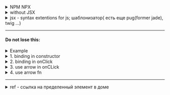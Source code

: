 
<details>
  <summary>NPM NPX</summary>
  <p>
    
  npx create-react-app project_name (new dir) <br />
  npx create-react-app .project_name <br />
  npm start <br />
  npm run build <br />
    
  https://codesandbox.io/s/react-quick-start-p7m0g <br />
  </p>
</details>

<details>
  <summary>without JSX</summary>
  <p>
    
    ReactDOM.render(
        React.createElement('div', {className:'App', sex:'sex'}, [
          React.createElement('h1', null, 'App'),
          React.createElement('p', null, '2010')
        ]),
        document.getElementById('root')
    );
    
  </p>
</details>
<details>
  <summary>jsx - syntax extentions for js; шаблонизатор( есть еще pug(former jade), twig ...)</summary>
  <p>
    
  inside {}: <br />
  not permitted instructions: if ,switch, for,while <br />
  permitted expression: fn(), exp ? [ifTrue] : [ifFalse] 
    
  </p>
</details>

<hr /> 

#### Do not lose this:
<details>
  <summary>Example</summary>
  <p>
    
    import React from "react";

    export class HomeClass extends React.Component {
      state = { counter: 0 };
      // or
      // constructor(props) {
      //   super(props);
      //   this.state = {
      //     counter: 0
      //   };
      //   this.counterHandler = this.counterHandler.bind(this) // *1
      // }

      counterHandler(vector) {
        this.setState({
          counter: this.state.counter + 1
        });

        // to add 3 to counter at once
        this.setState(
          (prevState) => {
            return { counter: prevState.counter + 1 };
          },
          () => {
            console.log("cb counter 1");
          }
        );
    
        // short -v (without return)
        this.setState(
          (prevState) => ({ counter: prevState.counter + 1 }),
          () => {
            console.log("cb counter 2");
          }
        );
        this.setState(
          (prevState) => ({ counter: prevState.counter + 1 }),
          () => {
            console.log("cb counter 3");
          }
        );
      }
      render() {
        return (
          <div className="Home">
            <h1
              data-name="dataHome"
              onClick={(e) => console.log(e.target.dataset.name)}
            >
              HomeClass
            </h1>
            <p>{this.state.counter}</p>
            
            <button onClick={this.counterHandler.bind(this)}>Add</button>
            {/*  or  */}
            <button onClick={() => this.counterHandler}>Add</button>
          </div>
        );
      }
    }

    
  </p>
</details>
<details>
  <summary>1. binding in constructor </summary>
  <p>
    
    constructor(props) {
      super(props);
      this.state = {
        counter: 0
      };
      this.counterHandler = this.counterHandler.bind(this) // *1
    }
    
  </p>
</details>
<details>
  <summary>2. binding in onClick </summary>
  <p>
    
    <button onClick={this.counterHandler.bind(this)}>Add</button>
    
  </p>
</details>
<details>
  <summary>3. use arrow in onCLick</summary>
  <p>
    
    <button onClick={() => this.counterHandler()}>Add</button>
    
  </p>
</details>
<details>
  <summary>4. use arrow fn</summary>
  <p>
    
    const = counterHandler = () => {
      this.setState({
        counter: this.state.counter + 1
      });
    }
  </p>
</details>

<hr /> 


<details>
  <summary>ref - ссылка на пределенный элемент в доме</summary>
  <p>
    
    export class FormClassPage extends React.Component {
      constructor(props) {
        super(props)
        this.state = {
          ...
        };
        this.firstNameRef = React.createRef() // for focus()
        this.emailRef = React.createRef()  // for focus()

        this.cardRef = React.createRef() // uncontrollable input
        this.telRef = React.createRef()// uncontrollable input
      }
      handleInputs = (event) => {
        this.setState({
          [event.target.name]: event.target.value
        }, () => {
          if (this.state.firstName.length === 16) { // for bank card
            this.emailRef.current.focus()
          }
        });
      };

      render() {
        return (
           <div>
              <input
                name={"firstName"}
                placeholder={"first name"}
                type="text"
                value={this.state.firstName}
                onChange={this.handleInputs}
                onBlur={this.validateName}
                ref={this.firstNameRef}
              />
              <br />
              <input
                name={"email"}
                placeholder={"email"}
                type="email"
                value={this.state.email}
                onChange={this.handleInputs}
                onBlur={this.validateEmail}
                ref={this.emailRef}
              />
            </div>
            <hr />
            <form onSubmit={this.formCardSubmit}>
              <input
                name={"card"}
                placeholder={"card"}
                type="text"
                ref={this.cardRef}
              />
              <input
                name={"tel"}
                placeholder={"tel"}
                type="tel"
                ref={this.telRef}
              />
              <button>Send</button>
            </form >
          </div>
        );
      }
      // --------------
      formCardSubmit = (e) => {
        console.log(this.cardRef.current)
        e.preventDefault()
        if (this.cardRef.current.value.length < 16) {
          alert('this.cardRef.current.value.length < 16')
          return
        }
        if (this.telRef.current.value.length < 11) {
          alert('this.telRef.current.value.length < 11')
          return
        }
        this.cardRef.current.value = ''
        this.telRef.current.value = ''
        alert('data sent')
      }
    }
       
  </p>
</details>

